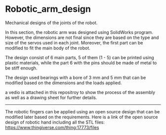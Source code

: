 # Robotic_arm_design
Mechanical designs of the joints of the robot.

In this section, the robotic arm was designed using SolidWorks program. However, the dimensions are not final since they are based on the type and size of the servos used in each joint. Moreover, the first part can be modified to fit the main body of the robot. 

The design consist of 6 main parts, 5 of them (1 - 5) can be printed using plastic materials, while the part 6 with the pins should be made of metal to be stiff enough. 

The design used bearings with a bore of 3 mm and 5 mm that can be modified based on the dimensions and the loads applied.

a vedio is attached in this repositroy to show the process of the assembly as well as a drawing sheet for further details. 

__________________________________________________________________________

The robotic fingers can be applied using an open source design that can be modified later based on the requirements. 
Here is a link of the open source design of robotic hand including all the STL files: https://www.thingiverse.com/thing:17773/files 
